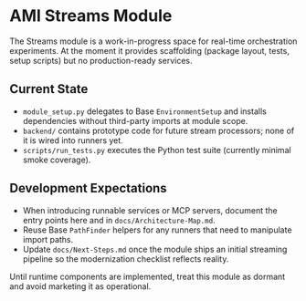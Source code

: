# AMI Streams Module

The Streams module is a work-in-progress space for real-time orchestration experiments. At the moment it provides scaffolding (package layout, tests, setup scripts) but no production-ready services.

## Current State

- `module_setup.py` delegates to Base `EnvironmentSetup` and installs dependencies without third-party imports at module scope.
- `backend/` contains prototype code for future stream processors; none of it is wired into runners yet.
- `scripts/run_tests.py` executes the Python test suite (currently minimal smoke coverage).

## Development Expectations

- When introducing runnable services or MCP servers, document the entry points here and in `docs/Architecture-Map.md`.
- Reuse Base `PathFinder` helpers for any runners that need to manipulate import paths.
- Update `docs/Next-Steps.md` once the module ships an initial streaming pipeline so the modernization checklist reflects reality.

Until runtime components are implemented, treat this module as dormant and avoid marketing it as operational.
